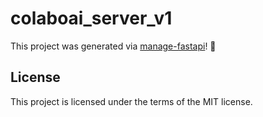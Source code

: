 # colaboai_server_v1

This project was generated via [manage-fastapi](https://ycd.github.io/manage-fastapi/)! :tada:

## License

This project is licensed under the terms of the MIT license.
